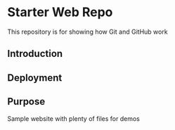 # Starter Web Repo

This repository is for showing how Git and GitHub work

## Introduction

## Deployment

## Purpose

Sample website with plenty of files for demos
